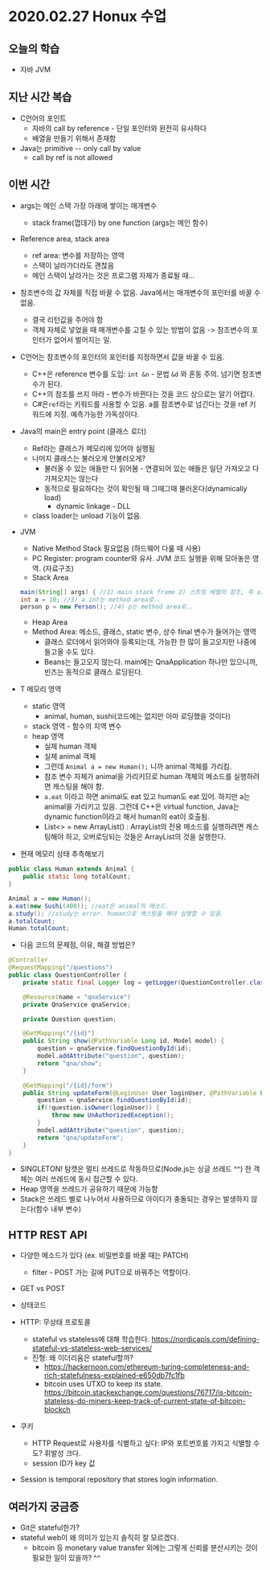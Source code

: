 # 2020.02.27 Honux 수업

## 오늘의 학습

- 자바 JVM

## 지난 시간 복습

* C언어의 포인트
  * 자바의 call by reference - 단일 포인터와 완전히 유사하다
  * 배열을 만들기 위해서 존재함
* Java는 primitive -- only call by value
  * call by ref is not allowed

## 이번 시간

* args는 메인 스택 가장 아래에 쌓이는 매개변수

  * stack frame(껍데기) by one function (args는 메인 함수)

* Reference area, stack area

  * ref area: 변수를 저장하는 영역
  * 스택이 날라가더라도 괜찮음
  * 메인 스택이 날라가는 것은 프로그램 자체가 종료될 때...

* 참조변수의 값 자체를 직접 바꿀 수 없음. Java에서는 매개변수의 포인터를 바꿀 수 없음.

  * 결국 리턴값을 주어야 함
  * 객체 자체로 넣었을 때 매개변수를 고칠 수 있는 방법이 없음 -> 참조변수의 포인터가 없어서 벌어지는 일.

* C언어는 참조변수의 포인터의 포인터를 지정하면서 값을 바꿀 수 있음.

  * C++은 reference 변수를 도입: ```int &n``` - 문법 ```&d``` 와 혼동 주의. 넘기면 참조변수가 된다.
  * C++의 참조를 쓰지 마라 - 변수가 바뀐다는 것을 코드 상으로는 알기 어렵다.
  * C#은```ref```라는 키워드를 사용할 수 있음. a를 참조변수로 넘긴다는 것을 ref 키워드에 지정. 예측가능한 가독성이다.

* Java의 main은 entry point (클래스 로더)

  * Ref라는 클래스가 메모리에 있어야 실행됨
  * 나머지 클래스는 불러오게 안불러오게?
    * 불러올 수 있는 애들만 다 읽어봄 - 연결되어 있는 애들은 일단 가져오고 다 가져오지는 않는다
    * 동적으로 필요하다는 것이 확인될 때 그때그때 불러온다(dynamically load)
      * dynamic linkage - DLL
  * class loader는 unload 기능이 없음.

* JVM

  * Native Method Stack 필요없음 (하드웨어 다룰 때 사용)
  * PC Register: program counter와 유사. JVM 코드 실행을 위해 모아놓은 영역. (자료구조)
  * Stack Area

  ```java
  main(String[] args) { //1) main stack frame 2) 스트링 배열의 참조, 즉 args가 올라간다.
  int a = 10; //3) a int는 method area로..
  person p = new Person(); //4) p는 method area로..
  ```

  * Heap Area
  * Method Area: 메소드, 클래스, static 변수, 상수 final 변수가 들어가는 영역
    * 클래스 로더에서 읽어와야 등록되는데, 가능한 한 많이 들고오지만 나중에 들고올 수도 있다.
    * Beans는 들고오지 않는다. main에는 QnaApplication 하나만 있으니까, 빈즈는 동적으로 클래스 로딩된다.

* T 메모리 영역

  * static 영역
    * animal, human, sushi(코드에는 없지만 아마 로딩했을 것이다)
  * stack 영역 - 함수의 지역 변수
  * heap 영역
    * 실제 human 객체
    * 실제 animal 객체
    * 그런데 ```Animal a = new Human();``` 니까 animal 객체를 가리킴.
    * 참조 변수 자체가 animal을 가리키므로 human 객체의 메소드를 실행하려면 캐스팅을 해야 함.
    * ```a.eat``` 이라고 하면 animal도 eat 있고 human도 eat 있어. 하지만 a는 animal을 가리키고 있음. 그런데 C++은 virtual function, Java는 dynamic function이라고 해서 human의 eat이 호출됨.
    * List<> = new ArrayList() : ArrayList의 전용 메소드를 실행하려면 캐스팅해야 하고, 오버로딩되는 것들은 ArrayList의 것을 실행한다.

* 현재 메모리 상태 추측해보기

```java
public class Human extends Animal {
    public static long totalCount;
}

Animal a = new Human();
a.eat(new Sushi(400)); //eat은 animal의 메소드.
a.study(); //study는 error. human으로 캐스팅을 해야 실행할 수 있음.
a.totalCount;
Human.totalCount;
```

* 다음 코드의 문제점, 이유, 해결 방법은?

```java
@Controller
@RequestMapping("/questions")
public class QuestionController {
    private static final Logger log = getLogger(QuestionController.class);

    @Resource(name = "qnaService")
    private QnaService qnaService;

    private Question question;

    @GetMapping("/{id}")
    public String show(@PathVariable Long id, Model model) {
        question = qnaService.findQuestionById(id);
        model.addAttribute("question", question);
        return "qna/show";
    }

    @GetMapping("/{id}/form")
    public String updateForm(@LoginUser User loginUser, @PathVariable Long id, Model model) {
        question = qnaService.findQuestionById(id);
        if(!question.isOwner(loginUser)) {
            throw new UnAuthorizedException();
        }
        model.addAttribute("question", question);
        return "qna/updateForm";
    }
}
```

* SINGLETON! 탐캣은 멀티 쓰레드로 작동하므로(Node.js는 싱글 쓰레드 ^^) 한 객체는 여러 쓰레드에 동시 접근할 수 있다.
* Heap 영역을 쓰레드가 공유하기 때문에 가능함
* Stack은 쓰레드 별로 나누어서 사용하므로 아이디가 충돌되는 경우는 발생하지 않는다(함수 내부 변수)

## HTTP REST API

* 다양한 메소드가 있다 (ex. 비밀번호를 바꿀 때는 PATCH)
  * filter - POST 가는 길에 PUT으로 바꿔주는 역할이다.
* GET vs POST
* 상태코드
* HTTP: 무상태 프로토콜
  * stateful vs stateless에 대해 학습한다. https://nordicapis.com/defining-stateful-vs-stateless-web-services/
  * 진형: 왜 이더리움은 stateful할까?
    * https://hackernoon.com/ethereum-turing-completeness-and-rich-statefulness-explained-e650db7fc1fb
    * bitcoin uses UTXO to keep its state. https://bitcoin.stackexchange.com/questions/76717/is-bitcoin-stateless-do-miners-keep-track-of-current-state-of-bitcoin-blockch

* 쿠키
  * HTTP Request로 사용자를 식별하고 싶다: IP와 포트번호를 가지고 식별할 수도? 휘발성 크다.
  * session ID가 key 값
* Session is temporal repository that stores login information.

## 여러가지 궁금증

* Git은 stateful한가?
* stateful web이 왜 의미가 있는지 솔직히 잘 모르겠다.
  * bitcoin 등 monetary value transfer 외에는 그렇게 신뢰를 분산시키는 것이 필요한 일이 있을까? ^^